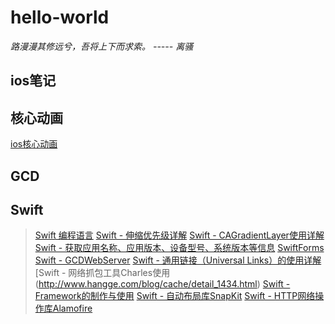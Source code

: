 # hello-world
  *路漫漫其修远兮，吾将上下而求索。 ----- 离骚*
## ios笔记
## 核心动画
[ios核心动画](http://blog.cocoachina.com/article/61442)
## GCD

## Swift
> [Swift 编程语言](https://www.cnswift.org/)
> [Swift - 伸缩优先级详解](http://www.hangge.com/blog/cache/detail_1753.html)
> [Swift - CAGradientLayer使用详解](http://www.hangge.com/blog/cache/detail_1772.html)
> [Swift - 获取应用名称、应用版本、设备型号、系统版本等信息](http://www.hangge.com/blog/cache/detail_1606.html)
> [SwiftForms](https://github.com/ortuman/SwiftForms)
> [Swift - GCDWebServer](http://www.hangge.com/blog/cache/detail_1555.html)
> [Swift - 通用链接（Universal Links）的使用详解](http://www.hangge.com/blog/cache/detail_1554.html)
> [Swift - 网络抓包工具Charles使用 (http://www.hangge.com/blog/cache/detail_1434.html)
> [Swift - Framework的制作与使用](http://www.hangge.com/blog/cache/detail_1425.html)
> [Swift - 自动布局库SnapKit](http://www.hangge.com/blog/cache/detail_1097.html)
> [Swift - HTTP网络操作库Alamofire](http://www.hangge.com/blog/cache/detail_970.html)



